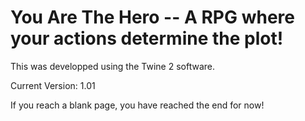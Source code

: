 # You Are The Hero --  A RPG where your actions determine the plot!

This was developped using the Twine 2 software.

Current Version: 1.01

If you reach a blank page, you have reached the end for now!
